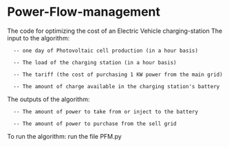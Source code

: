 # Power-Flow-management
The code for optimizing the cost of an Electric Vehicle charging-station
The input to the algorithm:

      -- one day of Photovoltaic cell production (in a hour basis)
      
      -- The load of the charging station (in a hour basis)
      
      -- The tariff (the cost of purchasing 1 KW power from the main grid) 
      
      -- The amount of charge available in the charging station's battery 
      
The outputs of the algorithm:

      -- The amount of power to take from or inject to the battery
      
      -- The amount of power to purchase from the sell grid
      
      
To run the algorithm: run the file PFM.py
